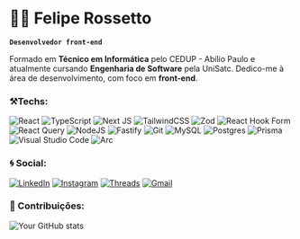 # 👨‍💻 Felipe Rossetto

**`Desenvolvedor front-end`**

Formado em **Técnico em Informática** pelo
CEDUP - Abílio Paulo e atualmente
cursando **Engenharia de Software** pela UniSatc. Dedico-me à área de desenvolvimento, com foco em **front-end**.

### ⚒️Techs:

![React](https://img.shields.io/badge/react-%2320232a.svg?style=Plastic&logo=react&logoColor=%2361DAFB)
![TypeScript](https://img.shields.io/badge/typescript-%23007ACC.svg?style=Plastic&logo=typescript&logoColor=white)
![Next JS](https://img.shields.io/badge/Next-black?style=Plastic&logo=next.js&logoColor=white)
![TailwindCSS](https://img.shields.io/badge/tailwindcss-%2338B2AC.svg?style=Plastic&logo=tailwind-css&logoColor=white)
![Zod](https://img.shields.io/badge/zod-%233068b7.svg?style=Plastic&logo=zod&logoColor=white)
![React Hook Form](https://img.shields.io/badge/React%20Hook%20Form-%23EC5990.svg?style=Plastic&logo=reacthookform&logoColor=white)
![React Query](https://img.shields.io/badge/-React%20Query-FF4154?style=Plastic&logo=react%20query&logoColor=white)
![NodeJS](https://img.shields.io/badge/node.js-6DA55F?style=Plastic&logo=node.js&logoColor=white)
![Fastify](https://img.shields.io/badge/fastify-%23000000.svg?style=Plastic&logo=fastify&logoColor=white)
![Git](https://img.shields.io/badge/git-%23F05033.svg?style=Plastic&logo=git&logoColor=white)
![MySQL](https://img.shields.io/badge/mysql-4479A1.svg?style=Plastic&logo=mysql&logoColor=white)
![Postgres](https://img.shields.io/badge/postgres-%23316192.svg?style=Plastic&logo=postgresql&logoColor=white)
![Prisma](https://img.shields.io/badge/Prisma-3982CE?style=Plastic&logo=Prisma&logoColor=white)
![Visual Studio Code](https://img.shields.io/badge/Visual%20Studio%20Code-0078d7.svg?style=Plastic&logo=visual-studio-code&logoColor=white)
![Arc](https://img.shields.io/badge/Arc-000000?style=Plastic&logo=arc&logoColor=white)


### 🌀 Social:

[![LinkedIn](https://img.shields.io/badge/linkedin-%230077B5.svg?style=Plastic&logo=linkedin&logoColor=white)](https://www.linkedin.com/in/felipp2t)
[![Instagram](https://img.shields.io/badge/Instagram-%23E4405F.svg?style=Plastic&logo=Instagram&logoColor=white)](https://www.instagram.com/felipp2t)
[![Threads](https://img.shields.io/badge/Threads-000000?style=Plastice&logo=Threads&logoColor=white)](https://www.threads.com/felipp2t)
[![Gmail](https://img.shields.io/badge/Gmail-D14836?style=Plastic&logo=gmail&logoColor=white)](mailto:felipp.2t@gmail.com)

### 🤖 Contribuições:

![Your GitHub stats](https://github-readme-stats.vercel.app/api?username=felipp2t&hide_border=true&show_icons=true&bg_color=151515&title_color=fb4362&icon_color=fb4362&text_bold=false&text_color=9e9e9e)


